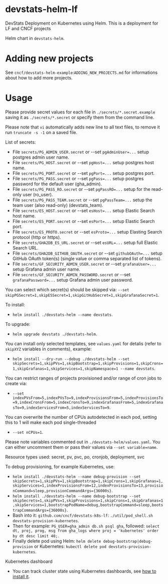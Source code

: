 # devstats-helm-lf

DevStats Deployment on Kubernetes using Helm. This is a deployment for LF and CNCF projects

Helm chart in `devstats-helm`.

# Adding new projects

See `cncf/devstats-helm-example`:`ADDING_NEW_PROJECTS.md` for informations about how to add more projects.


# Usage

Please provide secret values for each file in `./secrets/*.secret.example` saving it as `./secrets/*.secret` or specify them from the command line.

Please note that `vi` automatically adds new line to all text files, to remove it run `truncate -s -1` on a saved file.

List of secrets:
- File `secrets/PG_ADMIN_USER.secret` or --set `pgAdminUser=...` setup postgres admin user name.
- File `secrets/PG_HOST.secret` or --set `pgHost=...` setup postgres host name.
- File `secrets/PG_PORT.secret` or --set `pgPort=...` setup postgres port.
- File `secrets/PG_PASS.secret` or --set `pgPass=...` setup postgres password for the default user (gha_admin).
- File `secrets/PG_PASS_RO.secret` or --set `pgPassRO=...` setup for the read-only user (ro_user).
- File `secrets/PG_PASS_TEAM.secret` or --set `pgPassTeam=...` setup the team user (also read-only) (devstats_team).
- File `secrets/ES_HOST.secret` or --set `esHost=...` setup Elastic Search host name.
- File `secrets/ES_PORT.secret` or --set `esPort=...` setup Elastic Search port.
- File `secrets/ES_PROTO.secret` or --set `esProto=...` setup Elasting Search protocol (http or https).
- File `secrets/GHA2DB_ES_URL.secret` or --set `esURL=...` setup full Elastic Search URL.
- File `secrets/GHA2DB_GITHUB_OAUTH.secret` or --set `githubOAuth=...` setup GitHub OAuth token(s) (single value or comma separated list of tokens).
- File `secrets/GF_SECURITY_ADMIN_USER.secret` or --set `grafanaUser=...` setup Grafana admin user name.
- File `secrets/GF_SECURITY_ADMIN_PASSWORD.secret` or --set `grafanaPassword=...` setup Grafana admin user password.

You can select which secret(s) should be skipped via: `--set skipPGSecret=1,skipESSecret=1,skipGitHubSecret=1,skipGrafanaSecret=1`.

To install:
- `helm install ./devstats-helm --name devstats`.

To upgrade:
- `helm upgrade devstats ./devstats-helm`.

You can install only selected templates, see `values.yaml` for detalis (refer to `skipXYZ` variables in comments), example:
- `helm install --dry-run --debug ./devstats-helm --set skipSecrets=1,skipPVs=1,skipBootstrap=1,skipProvisions=1,skipCrons=1,skipGrafanas=1,skipServices=1,skipNamespace=1 --name devstats`.

You can restrict ranges of projects provisioned and/or range of cron jobs to create via:
- `--set indexPVsFrom=5,indexPVsTo=9,indexProvisionsFrom=5,indexProvisionsTo=9,indexCronsFrom=5,indexCronsTo=9,indexGrafanasFrom=5,indexGrafanasTo=9,indexServicesFrom=5,indexServicesTo=9`.

You can overwrite the number of CPUs autodetected in each pod, setting this to 1 will make each pod single-threaded
- `--set nCPUs=1`.

Please note variables commented out in `./devstats-helm/values.yaml`. You can either uncomment them or pass their values via `--set variable=name`.

Resource types used: secret, pv, pvc, po, cronjob, deployment, svc

To debug provisioning, for example Kubernetes, use:
- `helm install ./devstats-helm --name debug-provision --set skipSecrets=1,skipPVs=1,skipBootstrap=1,skipCrons=1,skipGrafanas=1,skipServices=1,indexProvisionsFrom=12,indexProvisionsTo=13,provisionCommand=sleep,provisionCommandArgs={36000s}`.
- `helm install ./devstats-helm --name debug-bootstrap --set skipSecrets=1,skipPVs=1,skipProvisions=1,skipCrons=1,skipGrafanas=1,skipServices=1,bootstrapPodName=debug,bootstrapCommand=sleep,bootstrapCommandArgs={36000s}`.
- Bash into it: `github.com/cncf/devstats-k8s-lf`: `./util/pod_shell.sh devstats-provision-kubernetes`.
- Then for example: `PG_USER=gha_admin db.sh psql gha`, followed: `select dt, proj, prog, msg from gha_logs where proj = 'kubernetes' order by dt desc limit 40;`.
- Finally delete pod using Helm: `helm delete debug-bootstrap|debug-provision` or Kubernetes: `kubectl delete pod devstats-provision-kubernetes`.

Kubernetes dashboard

- You can track cluster state using Kubernetes dashboards, see [how to install it](https://github.com/cncf/devstats-kubernetes-dashboard).
